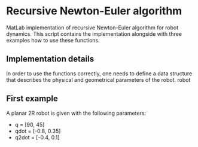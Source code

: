 # Recursive Newton-Euler algorithm 
 MatLab implementation of recursive Newton-Euler algorithm for robot dynamics. This script contains the implementation alongside with three examples how to use these functions. 
 ## Implementation details
 In order to use the functions correctly, one needs to define a data structure that describes the physical and geometrical parameters of the robot. robot

 ## First example
 A planar 2R robot is given with the following parameters:
 - q = [90, 45]
 - qdot = [-0.8, 0.35]
 - q2dot = [-0.4, 0.1]

